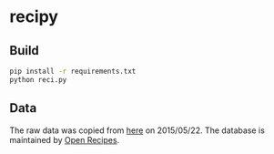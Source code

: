 recipy
======

Build
-----

```bash
pip install -r requirements.txt
python reci.py
```

Data
----

The raw data was copied from [here](http://openrecipes.s3.amazonaws.com/openrecipes.txt) on 2015/05/22. The database
is maintained by [Open Recipes](https://github.com/fictivekin/openrecipes).
